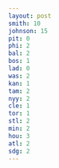 ```yaml
---
layout: post
smith: 10
johnson: 15
pit: 0
phi: 2
bal: 2
bos: 1
lad: 0
was: 2
kan: 1
tam: 2
nyy: 2
cle: 1
tor: 1
stl: 2
min: 2
hou: 3
atl: 2
sdg: 2
---
```

